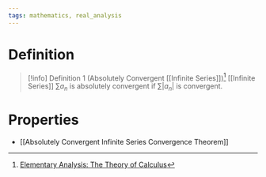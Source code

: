 ```yaml
---
tags: mathematics, real_analysis
---
```


# Definition

> [!info] Definition 1 (Absolutely Convergent [[Infinite Series]])[^1]
> [[Infinite Series]] $\sum a_n$ is absolutely convergent if $\sum |a_n|$ is convergent.

# Properties
- [[Absolutely Convergent Infinite Series Convergence Theorem]]

[^1]: [Elementary Analysis: The Theory of Calculus](zotero://open-pdf/library/items/GUY2WR3V?page=111)